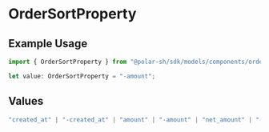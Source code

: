 # OrderSortProperty

## Example Usage

```typescript
import { OrderSortProperty } from "@polar-sh/sdk/models/components/ordersortproperty.js";

let value: OrderSortProperty = "-amount";
```

## Values

```typescript
"created_at" | "-created_at" | "amount" | "-amount" | "net_amount" | "-net_amount" | "customer" | "-customer" | "product" | "-product" | "discount" | "-discount" | "subscription" | "-subscription"
```